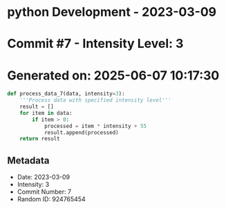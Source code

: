 ﻿# python Development - 2023-03-09
# Commit #7 - Intensity Level: 3
# Generated on: 2025-06-07 10:17:30
```python
def process_data_7(data, intensity=3):
    '''Process data with specified intensity level'''
    result = []
    for item in data:
        if item > 0:
            processed = item * intensity + 55
            result.append(processed)
    return result
```
## Metadata
- Date: 2023-03-09
- Intensity: 3
- Commit Number: 7
- Random ID: 924765454
